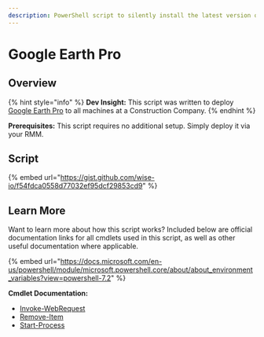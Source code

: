 ```yaml
---
description: PowerShell script to silently install the latest version of Google Earth Pro.
---
```


# Google Earth Pro

## Overview

{% hint style="info" %}
**Dev Insight:** This script was written to deploy [Google Earth Pro](https://www.google.com/earth/versions/#earth-pro) to all machines at a Construction Company.
{% endhint %}

**Prerequisites:** This script requires no additional setup. Simply deploy it via your RMM.

## Script

{% embed url="https://gist.github.com/wise-io/f54fdca0558d77032ef95dcf29853cd9" %}

## Learn More

Want to learn more about how this script works? Included below are official documentation links for all cmdlets used in this script, as well as other useful documentation where applicable.

{% embed url="https://docs.microsoft.com/en-us/powershell/module/microsoft.powershell.core/about/about_environment_variables?view=powershell-7.2" %}

**Cmdlet Documentation:**

* [Invoke-WebRequest](https://docs.microsoft.com/en-us/powershell/module/microsoft.powershell.utility/invoke-webrequest?view=powershell-7.2)
* [Remove-Item](https://docs.microsoft.com/en-us/powershell/module/microsoft.powershell.management/remove-item?view=powershell-7.2)
* [Start-Process](https://docs.microsoft.com/en-us/powershell/module/microsoft.powershell.management/start-process?view=powershell-7.2)
